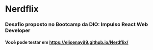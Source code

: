 # Nerdflix
### Desafio proposto no Bootcamp da DIO: Impulso React Web Developer

#### Você pode testar em https://elioenay99.github.io/Nerdflix/
